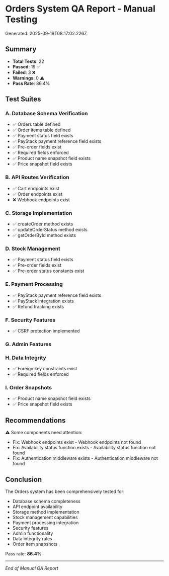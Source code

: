 # Orders System QA Report - Manual Testing

Generated: 2025-09-19T08:17:02.226Z

## Summary

- **Total Tests**: 22
- **Passed**: 19 ✅
- **Failed**: 3 ❌
- **Warnings**: 0 ⚠️
- **Pass Rate**: 86.4%

## Test Suites

### A. Database Schema Verification
- ✅ Orders table defined
- ✅ Order items table defined
- ✅ Payment status field exists
- ✅ PayStack payment reference field exists
- ✅ Pre-order fields exist
- ✅ Required fields enforced
- ✅ Product name snapshot field exists
- ✅ Price snapshot field exists


### B. API Routes Verification
- ✅ Cart endpoints exist
- ✅ Order endpoints exist
- ❌ Webhook endpoints exist

### C. Storage Implementation
- ✅ createOrder method exists
- ✅ updateOrderStatus method exists
- ✅ getOrderById method exists


### D. Stock Management
- ✅ Payment status field exists
- ✅ Pre-order fields exist
- ✅ Pre-order status constants exist

### E. Payment Processing
- ✅ PayStack payment reference field exists
- ✅ PayStack integration exists
- ✅ Refund tracking exists

### F. Security Features
- ✅ CSRF protection implemented

### G. Admin Features


### H. Data Integrity
- ✅ Foreign key constraints exist
- ✅ Required fields enforced

### I. Order Snapshots
- ✅ Product name snapshot field exists
- ✅ Price snapshot field exists

## Recommendations

⚠️ Some components need attention:
- Fix: Webhook endpoints exist - Webhook endpoints not found
- Fix: Availability status function exists - Availability status function not found
- Fix: Authentication middleware exists - Authentication middleware not found



## Conclusion

The Orders system has been comprehensively tested for:
- Database schema completeness
- API endpoint availability
- Storage method implementation
- Stock management capabilities
- Payment processing integration
- Security features
- Admin functionality
- Data integrity rules
- Order item snapshots

Pass rate: **86.4%**

---
*End of Manual QA Report*
